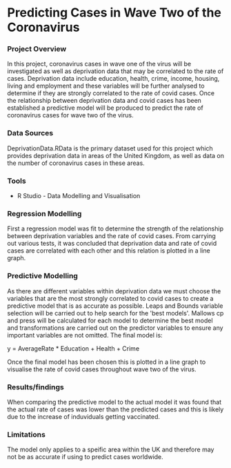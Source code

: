 # Predicting Cases in Wave Two of the Coronavirus

### Project Overview

In this project, coronavirus cases in wave one of the virus will be investigated as well as deprivation data that may be correlated to the rate of cases. Deprivation data include education, health, crime, income, housing, living and employment and these variables will be further analysed to determine if they are strongly correlated to the rate of covid cases. Once the relationship between deprivation data and covid cases has been established a predictive model will be produced to predict the rate of coronavirus cases for wave two of the virus.

### Data Sources

DeprivationData.RData is the primary dataset used for this project which provides deprivation data in areas of the United Kingdom, as well as data on the number of coronavirus cases in these areas. 

### Tools

- R Studio - Data Modelling and Visualisation 

### Regression Modelling

First a regression model was fit to determine the strength of the relationship between deprivation variables and the rate of covid cases. From carrying out various tests, it was concluded that deprivation data and rate of covid cases are correlated with each other and this relation is plotted in a line graph. 

### Predictive Modelling 

As there are different variables within deprivation data we must choose the variables that are the most strongly correlated to covid cases to create a predictive model that is as accurate as possible. Leaps and Bounds variable selection will be carried out to help search for the 'best models'. Mallows cp and press will be calculated for each model to determine the best model and transformations are carried out on the predictor variables to ensure any important variables are not omitted. The final model is:

y = AverageRate * Education + Health + Crime

Once the final model has been chosen this is plotted in a line graph to visualise the rate of covid cases throughout wave two of the virus. 

### Results/findings 

When comparing the predictive model to the actual model it was found that the actual rate of cases was lower than the predicted cases and this is likely due to the increase of induviduals getting vaccinated. 

### Limitations 

The model only applies to a speific area within the UK and therefore may not be as accurate if using to predict cases worldwide. 

